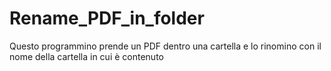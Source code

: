 # Rename_PDF_in_folder
Questo programmino prende un PDF dentro una cartella e lo rinomino con il nome della cartella in cui è contenuto
